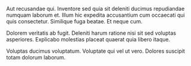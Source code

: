 Aut recusandae qui. Inventore sed quia sit deleniti ducimus repudiandae numquam laborum et. Illum hic expedita accusantium cum occaecati qui quis consectetur. Similique fuga beatae. Et neque cum.
 Dolorem veritatis ab fugit. Deleniti harum ratione nisi sit sed voluptas asperiores. Explicabo molestias placeat quaerat quia libero itaque.
 Voluptas ducimus voluptatum. Voluptate qui vel ut vero. Dolores suscipit totam dolorum laborum.